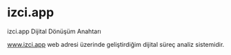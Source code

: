 # izci.app
izci.app Dijital Dönüşüm Anahtarı

www.izci.app web adresi üzerinde geliştirdiğim dijital süreç analiz sistemidir.
